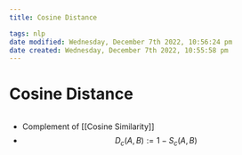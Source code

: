 ```yaml
---
title: Cosine Distance

tags: nlp
date modified: Wednesday, December 7th 2022, 10:56:24 pm
date created: Wednesday, December 7th 2022, 10:55:58 pm
---
```


# Cosine Distance
```toc
```
- Complement of [[Cosine Similarity]]
- $$D_{c}(A,B) := 1- S_{c}(A,B)$$

